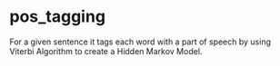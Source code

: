 # pos_tagging

For a given sentence it tags each word with a part of speech by using Viterbi Algorithm to create a Hidden Markov Model.  
